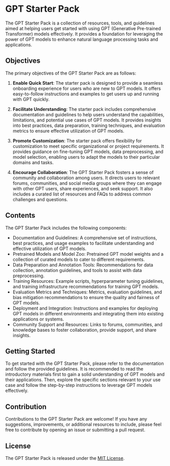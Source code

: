 # GPT Starter Pack

The GPT Starter Pack is a collection of resources, tools, and guidelines aimed at helping users get started with using GPT (Generative Pre-trained Transformer) models effectively. It provides a foundation for leveraging the power of GPT models to enhance natural language processing tasks and applications.

## Objectives

The primary objectives of the GPT Starter Pack are as follows:

1. **Enable Quick Start**: The starter pack is designed to provide a seamless onboarding experience for users who are new to GPT models. It offers easy-to-follow instructions and examples to get users up and running with GPT quickly.

2. **Facilitate Understanding**: The starter pack includes comprehensive documentation and guidelines to help users understand the capabilities, limitations, and potential use cases of GPT models. It provides insights into best practices, data preparation, training techniques, and evaluation metrics to ensure effective utilization of GPT models.

3. **Promote Customization**: The starter pack offers flexibility for customization to meet specific organizational or project requirements. It provides guidance on fine-tuning GPT models, data preprocessing, and model selection, enabling users to adapt the models to their particular domains and tasks.

4. **Encourage Collaboration**: The GPT Starter Pack fosters a sense of community and collaboration among users. It directs users to relevant forums, communities, and social media groups where they can engage with other GPT users, share experiences, and seek support. It also includes a curated list of resources and FAQs to address common challenges and questions.

## Contents

The GPT Starter Pack includes the following components:

- Documentation and Guidelines: A comprehensive set of instructions, best practices, and usage examples to facilitate understanding and effective utilization of GPT models.
- Pretrained Models and Model Zoo: Pretrained GPT model weights and a collection of curated models to cater to different requirements.
- Data Preparation and Annotation Tools: Recommendations for data collection, annotation guidelines, and tools to assist with data preprocessing.
- Training Resources: Example scripts, hyperparameter tuning guidelines, and training infrastructure recommendations for training GPT models.
- Evaluation Metrics and Techniques: Metrics, evaluation guidelines, and bias mitigation recommendations to ensure the quality and fairness of GPT models.
- Deployment and Integration: Instructions and examples for deploying GPT models in different environments and integrating them into existing applications or systems.
- Community Support and Resources: Links to forums, communities, and knowledge bases to foster collaboration, provide support, and share insights.

## Getting Started

To get started with the GPT Starter Pack, please refer to the documentation and follow the provided guidelines. It is recommended to read the introductory materials first to gain a solid understanding of GPT models and their applications. Then, explore the specific sections relevant to your use case and follow the step-by-step instructions to leverage GPT models effectively.

## Contribution

Contributions to the GPT Starter Pack are welcome! If you have any suggestions, improvements, or additional resources to include, please feel free to contribute by opening an issue or submitting a pull request.

## License

The GPT Starter Pack is released under the [MIT License](LICENSE.md).

